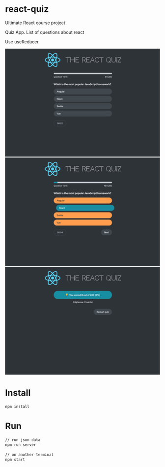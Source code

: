 # react-quiz

Ultimate React course project

Quiz App. List of questions about react

Use useReducer.

![Alt text](picture1.png?raw=true "Start quiz")
![Alt text](picture2.png?raw=true "Selected option")
![Alt text](picture3.png?raw=true "Results")

# Install

```
npm install
```

# Run

```
// run json data
npm run server 

// on another terminal
npm start
```
